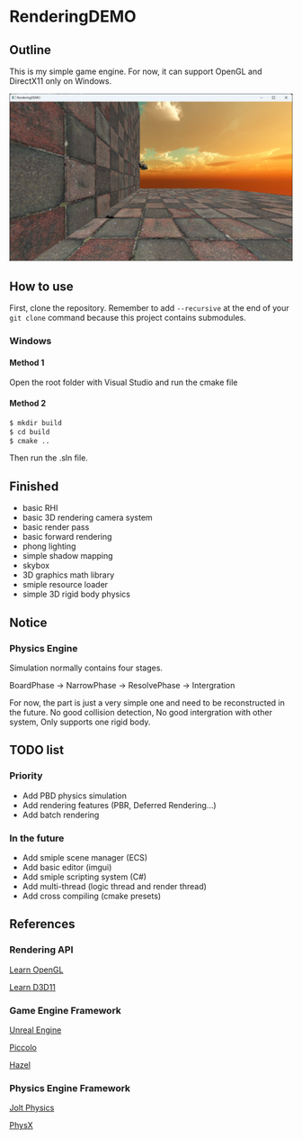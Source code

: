 # RenderingDEMO

## Outline
This is my simple game engine. For now, it can support OpenGL and DirectX11 only on Windows.

![preview](doc/preview.png)

## How to use
First, clone the repository. Remember to add ```--recursive``` at the end of your ```git clone``` command because this project contains submodules.

### Windows
#### Method 1
Open the root folder with Visual Studio and run the cmake file 
#### Method 2
```
$ mkdir build
$ cd build
$ cmake ..
```
Then run the .sln file.

## Finished 
- basic RHI 
- basic 3D rendering camera system
- basic render pass
- basic forward rendering
- phong lighting
- simple shadow mapping
- skybox
- 3D graphics math library
- smiple resource loader
- simple 3D rigid body physics

## Notice

### Physics Engine

Simulation normally contains four stages.

BoardPhase -> NarrowPhase -> ResolvePhase -> Intergration

For now, the part is just a very simple one and need to be reconstructed in the future. No good collision detection, No good intergration with other system, Only supports one rigid body.

## TODO list

### Priority
- Add PBD physics simulation
- Add rendering features (PBR, Deferred Rendering...)
- Add batch rendering

### In the future
- Add smiple scene manager (ECS)
- Add basic editor (imgui)
- Add smiple scripting system (C#)
- Add multi-thread (logic thread and render thread)
- Add cross compiling (cmake presets)

## References

### Rendering API
[Learn OpenGL](https://learnopengl.com/Getting-started/OpenGL)

[Learn D3D11](https://graphicsprogramming.github.io/learnd3d11/1-introduction/1-1-getting-started/1-1-0-overview/)

### Game Engine Framework
[Unreal Engine](https://github.com/folgerwang/UnrealEngine)

[Piccolo](https://github.com/BoomingTech/Piccolo)

[Hazel](https://github.com/TheCherno/Hazel)

### Physics Engine Framework
[Jolt Physics](https://github.com/jrouwe/JoltPhysics)

[PhysX](https://github.com/NVIDIA-Omniverse/PhysX)